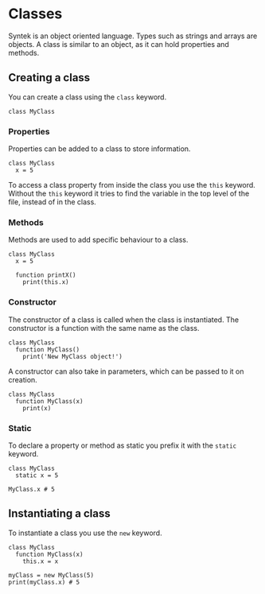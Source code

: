 # Classes
Syntek is an object oriented language. Types such as strings and arrays are objects. A class is similar to an object, as it can hold properties and methods.

## Creating a class
You can create a class using the `class` keyword.
```
class MyClass
```

### Properties
Properties can be added to a class to store information.
```
class MyClass
  x = 5
```

To access a class property from inside the class you use the `this` keyword. Without the `this` keyword it tries to find the variable in the top level of the file, instead of in the class.

### Methods
Methods are used to add specific behaviour to a class.
```
class MyClass
  x = 5

  function printX()
    print(this.x)
```

### Constructor
The constructor of a class is called when the class is instantiated. The constructor is a function with the same name as the class.
```
class MyClass
  function MyClass()
    print('New MyClass object!')
```

A constructor can also take in parameters, which can be passed to it on creation.
```
class MyClass
  function MyClass(x)
    print(x)
```

### Static
To declare a property or method as static you prefix it with the `static` keyword.
```
class MyClass
  static x = 5

MyClass.x # 5
```

## Instantiating a class
To instantiate a class you use the `new` keyword.
```
class MyClass
  function MyClass(x)
    this.x = x

myClass = new MyClass(5)
print(myClass.x) # 5
```
